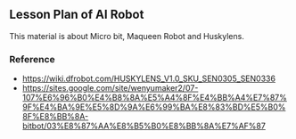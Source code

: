 ## Lesson Plan of AI Robot

This material is about Micro bit, Maqueen Robot and Huskylens.

### Reference
* https://wiki.dfrobot.com/HUSKYLENS_V1.0_SKU_SEN0305_SEN0336
* https://sites.google.com/site/wenyumaker2/07-107%E6%96%B0%E4%B8%8A%E5%A4%8F%E4%BB%A4%E7%87%9F%E4%BA%9E%E5%8D%9A%E6%99%BA%E8%83%BD%E5%B0%8F%E8%BB%8A-bitbot/03%E8%87%AA%E8%B5%B0%E8%BB%8A%E7%AF%87